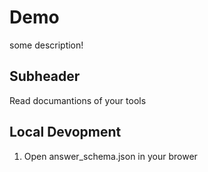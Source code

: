 # Demo

some description!


## Subheader

Read documantions of your tools

## Local Devopment

1. Open answer_schema.json in your brower